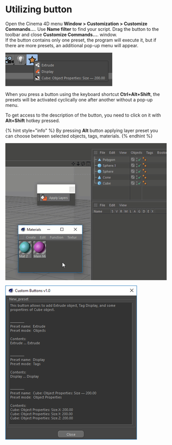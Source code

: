 # Utilizing button

Open the Cinema 4D menu **Window &gt; Customization &gt; Customize Commands...**. Use **Name filter** to find your script. Drag the button to the toolbar and close **Customize Commands...**. window.   
If the button contains only one preset, the program will execute it, but if there are more presets, an additional pop-up menu will appear.

![](../.gitbook/assets/1007.png)

When you press a button using the keyboard shortcut **Ctrl+Alt+Shift**, the presets will be activated cyclically one after another without a pop-up menu.

To get access to the description of the button, you need to click on it with **Alt+Shift** hotkey pressed.

{% hint style="info" %}
By pressing **Alt** button applying layer preset you can choose between selected objects, tags, materials. 
{% endhint %}

![](../.gitbook/assets/custom_buttons_layers_preset.gif)

![Description window](../.gitbook/assets/1010.png)

